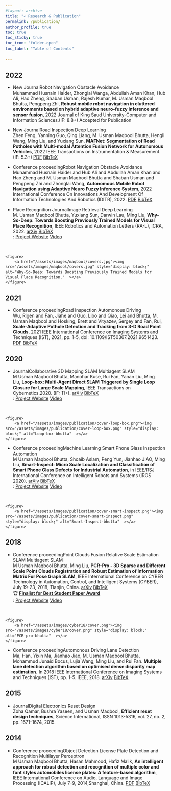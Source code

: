 ```yaml
---
#layout: archive
title: "✍️ Research & Publication"
permalink: /publication/
author_profile: true
toc: true
toc_sticky: true
toc_icon: "folder-open" 
toc_label: "Table of Contents"

---
```

## 2022
* <span class='blink_me' rel='tag'>New</span> <span class='keywords' rel='tag'>Journal</span><span class='keywords' rel='tag'>Robot Navigation</span> <span class='keywords' rel='tag'>Obstacle Avoidance</span><br>
Muhammad Husnain Haider, Zhonglai Wanga, Abdullah Aman Khan, Hub Ali, Hao Zheng, Shaban Usman, Rajesh Kumar, M. Usman Maqbool Bhutta, Pengpeng Zhi, **Robust mobile robot navigation in cluttered environments based on hybrid adaptive neuro-fuzzy inference and sensor fusion**, 2022 Journal of King Saud University-Computer and Information Sciences.(IF: 8.8+) <span class='keywords' rel='tag'>Accepted for Publication</span><!--<a class='page__taxonomy-item ' href='https://ieeexplore.ieee.org/document/9864311'><i class='fas fa-file-pdf' aria-hidden='true'></i> PDF</a> <a class='page__taxonomy-item ' href='/assets/bibtex/MAFNet.bib'><i class="fas fa-download"></i> BibTeX</a>--><br>

* <span class='blink_me' rel='tag'>New</span> <span class='keywords' rel='tag'>Journal</span><span class='keywords' rel='tag'>Road Inspection</span> <span class='keywords' rel='tag'>Deep Learning</span><br>
Zhen Feng, Yanning Guo, Qing Liang, M. Usman Maqbool Bhutta, Hengli Wang, Ming Liu, and
Yuxiang Sun, **MAFNet: Segmentation of Road Potholes with Multi-modal Attention Fusion Network for
Autonomous Vehicles**, 2022 IEEE Transactions on Instrumentation & Measurement.(IF: 5.3+) <a class='page__taxonomy-item ' href='https://ieeexplore.ieee.org/document/9864311'><i class='fas fa-file-pdf' aria-hidden='true'></i> PDF</a> <a class='page__taxonomy-item ' href='/assets/bibtex/MAFNet.bib'><i class="fas fa-download"></i> BibTeX</a><!--<span class='keywords' rel='tag'>Accepted for Publication</span>--><br>

* <span class='keywords' rel='tag'>Conference proceeding</span><span class='keywords' rel='tag'>Robot Navigation</span> <span class='keywords' rel='tag'>Obstacle Avoidance</span><br>
Muhammad Husnain Haider and Hub Ali and Abdullah Aman Khan and Hao Zheng and M. Usman Maqbool Bhutta and Shaban Usman and Pengpeng Zhi and Zhonglai Wang, **Autonomous Mobile Robot Navigation using Adaptive Neuro Fuzzy Inference System**, 2022 International Conference On Innovations And Development Of Information Technologies And Robotics (IDITR), 2022. <a class='page__taxonomy-item ' href='https://ieeexplore.ieee.org/document/9796495'><i class='fas fa-file-pdf' aria-hidden='true'></i> PDF</a> <a class='page__taxonomy-item ' href='/assets/bibtex/fuzzyconf.bib'><i class="fas fa-download"></i> BibTeX</a><br>

* <span class='keywords' rel='tag'>Place Recognition</span> <span class='keywords' rel='tag'>Journal</span><span class='keywords' rel='tag'>Image Retrieval</span> <span class='keywords' rel='tag'>Deep Learning</span><br>
M. Usman Maqbool Bhutta, Yuxiang Sun, Darwin Lau, Ming Liu, **Why-So-Deep: Towards Boosting Previously Trained Models for Visual Place Recognition**, IEEE Robotics and Automation Letters (RA-L), ICRA, 2022. <a class='page__taxonomy-item ' href='https://arxiv.org/abs/2201.03212'><i class='fas fa-file-pdf' aria-hidden='true'></i> arXiv</a> <a class='page__taxonomy-item ' href='../why-so-deep#bibtex'><i class='fas fa-file-alt'></i> BibTeX</a><br> 
<i class='far fa-bookmark'></i> :  <a class='page__taxonomy-item ' href='../why-so-deep'><i class="fas fa-globe-asia"></i> Project Website</a> 
<a class='page__taxonomy-item ' href='https://youtu.be/Ewdo6u0u764'><i class='fab fa-youtube'></i> Video</a> 
<br>

    <figure>
        <a href="/assets/images/maqbool/covers.jpg"><img src="/assets/images/maqbool/covers.jpg" style="display: block;" alt="Why-So-Deep: Towards Boosting Previously Trained Models for Visual Place Recognition."  ></a>
    </figure>


## 2021
* <span class='keywords' rel='tag'>Conference proceeding</span><span class='keywords' rel='tag'>Road Inspection</span> <span class='keywords' rel='tag'>Automonous Driving</span><br>
Wu, Rigen and Fan, Jiahe and Guo, Libo and Qiao, Lei and Bhutta, M. Usman Maqbool and Hosking, Brett and Vityazev, Sergey and Fan, Rui, **Scale-Adaptive Pothole Detection and Tracking from 3-D Road Point Clouds**, 2021 IEEE International Conference on Imaging Systems and Techniques (IST), 2021, pp. 1-5, doi: 10.1109/IST50367.2021.9651423. <a class='page__taxonomy-item ' href='https://ieeexplore.ieee.org/document/9651423'><i class='fas fa-file-pdf' aria-hidden='true'></i> PDF</a> <a class='page__taxonomy-item ' href='/assets/bibtex/ISTPotholeWu21.bib'><i class="fas fa-download"></i> BibTeX</a><br>


## 2020 

* <span class='keywords' rel='tag'>Journal</span><span class='keywords' rel='tag'>Collaborative 3D Mapping</span> <span class='keywords' rel='tag'>SLAM</span> <span class='keywords' rel='tag'></span> <span class='keywords' rel='tag'>Multiagent SLAM</span><br>
M Usman Maqbool Bhutta, Manohar Kuse, Rui Fan, Yanan Liu, Ming Liu, **Loop-box: Multi-Agent Direct SLAM Triggered by Single Loop Closure for Large Scale Mapping**, IEEE Transactions on Cybernetics.2020. (IF: 11+). <a class='page__taxonomy-item ' href='https://arxiv.org/abs/2009.13851'><i class='fas fa-file-pdf' aria-hidden='true'></i> arXiv</a> <a class='page__taxonomy-item ' href='../loop-box#bibtex'><i class='fas fa-file-alt'></i> BibTeX</a><br>
<i class='far fa-bookmark'></i> :  <a class='page__taxonomy-item ' href='../loop-box'><i class="fas fa-globe-asia"></i> Project Website</a> <a class='page__taxonomy-item ' href='https://www.youtube.com/watch?v=AatjVz5ysV8'><i class='fab fa-youtube'></i> Video</a> 
<br>

    <figure>
        <a href="/assets/images/publication/cover-loop-box.png"><img src="/assets/images/publication/cover-loop-box.png" style="display: block;" alt="Loop-box-bhutta"  ></a>
    </figure>

* <span class='keywords' rel='tag'>Conference proceeding</span><span class='keywords' rel='tag'>Machine Learning</span> <span class='keywords' rel='tag'>Smart Phone Glass Inspection</span> <span class='keywords' rel='tag'>Automation</span><br>
M Usman Maqbool Bhutta, Shoaib Aslam, Peng Yun, Jianhao JIAO, Ming Liu, **Smart-Inspect: Micro Scale Localization and Classification of Smart Phone Glass Defects for Industrial Automation**, in IEEE/RSJ International Conference on Intelligent Robots and Systems (IROS 2020). <a class='page__taxonomy-item ' href='https://arxiv.org/abs/2010.00741'><i class='fas fa-file-pdf' aria-hidden='true'></i> arXiv</a> <a class='page__taxonomy-item ' href='../smart-inspect#bibtex'><i class='fas fa-file-alt'></i> BibTeX</a><br>
<i class='far fa-bookmark'></i> :  <a class='page__taxonomy-item ' href='../smart-inspect'><i class="fas fa-globe-asia"></i> Project Website</a> <a class='page__taxonomy-item ' href='https://www.youtube.com/watch?v=lYuSfzzmRS0'><i class='fab fa-youtube'></i> Video</a> 
<br>

    <figure>
        <a href="/assets/images/publication/cover-smart-inspect.png"><img src="/assets/images/publication/cover-smart-inspect.png" style="display: block;" alt="Smart-Inspect-bhutta"  ></a>
    </figure>

## 2018

* <span class='keywords' rel='tag'>Conference proceeding</span><span class='keywords' rel='tag'>Point Clouds Fusion</span> <span class='keywords' rel='tag'>Relative Scale Estimation</span> <span class='keywords' rel='tag'>SLAM</span> <span class='keywords' rel='tag'>Multiagent SLAM</span><br>
M Usman Maqbool Bhutta, Ming Liu, **PCR-Pro - 3D Sparse and Different Scale Point Clouds Registration and Robust Estimation of Information Matrix For Pose Graph SLAM**, IEEE International Conference on CYBER Technology in Automation, Control, and Intelligent Systems (CYBER), July 19-23, 2018, Tianjin, China. <a class='page__taxonomy-item ' href='https://arxiv.org/abs/1808.09693'><i class='fas fa-file-pdf' aria-hidden='true'></i> arXiv</a> <a class='page__taxonomy-item ' href='/assets/bibtex/bhutta18.bib'><i class="fas fa-download"></i> BibTeX</a><br> :trophy: <a class="page__taxonomy-item " href="http://usmanmaqbool.github.io/conference/ieee/usman-maqbool-bhutta-ieee-cyber-2018-tianjin/">**Finalist for Best Student Paper Award**</a> <br>
<i class='far fa-bookmark'></i> :  <a class='page__taxonomy-item ' href='https://sites.google.com/view/pcr-pro'><i class="fas fa-globe-asia"></i> Project Website</a> <a class='page__taxonomy-item ' href='../usman-maqbool-bhutta-cyber-paper/'><i class='fab fa-youtube'></i> Video</a> 
<br>

    <figure>
        <a href="/assets/images/cyber18/cover.png"><img src="/assets/images/cyber18/cover.png" style="display: block;" alt="PCR-pro-bhutta"  ></a>
    </figure>

* <span class='keywords' rel='tag'>Conference proceeding</span><span class='keywords' rel='tag'>Automonous Driving</span> <span class='keywords' rel='tag'>Lane Detection</span><br> 
Ma, Han, Yixin Ma, Jianhao Jiao, M. Usman Maqbool Bhutta, Mohammud Junaid Bocus, Lujia Wang, Ming Liu, and Rui Fan. **Multiple lane detection algorithm based on optimised dense disparity map estimation.** In 2018 IEEE International Conference on Imaging Systems and Techniques (IST), pp. 1-5. IEEE, 2018. <a class='page__taxonomy-item ' href='https://arxiv.org/abs/1808.09128v1'><i class='fas fa-file-pdf' aria-hidden='true'></i> arXiv</a> <a class='page__taxonomy-item ' href='/assets/bibtex/bhutta18b.bib'><i class="fas fa-download"></i> BibTeX</a><br>


## 2015

* <span class='keywords' rel='tag'>Journal</span><span class='keywords' rel='tag'>Digital Electronics</span> <span class='keywords' rel='tag'>Reset Design</span><br>
Zoha Qamar, Bushra Yaseen, and Usman Maqbool, **Efficient reset design techniques**, Science International, ISSN 1013-5316, vol. 27, no. 2, pp. 1671–1674, 2015.


## 2014

* <span class='keywords' rel='tag'>Conference proceeding</span><span class='keywords' rel='tag'>Object Detection</span> <span class='keywords' rel='tag'>License Plate Detection and Recognition</span> <span class='keywords' rel='tag'></span> <span class='keywords' rel='tag'>Multilayer Perceptron</span> <br>
M Usman Maqbool Bhutta, Hasan Mahmood, Hafiz Malik, **An intelligent approach for robust detection and recognition of multiple color and font styles automobiles license plates: A feature-based algorithm**, IEEE International Conference on Audio, Language and Image Processing (ICALIP), July 7-9, 2014,Shanghai, China. <a class='page__taxonomy-item ' href='https://ieeexplore.ieee.org/document/7009936/'><i class='fas fa-file-pdf' aria-hidden='true'></i> PDF</a> <a class='page__taxonomy-item ' href='/assets/bibtex/bhutta14.bib'><i class="fas fa-download"></i> BibTeX</a>

